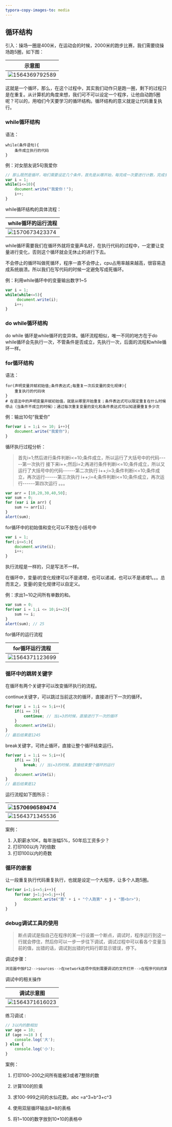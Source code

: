 ```yaml
---
typora-copy-images-to: media
---
```


## 循环结构

引入：操场一圈是400米，在运动会的时候，2000米的跑步比赛，我们需要绕操场跑5圈，如下图：

| 示意图                                    |
| ----------------------------------------- |
| ![1564369792589](media/1564369792589.png) |

这就是一个循环，那么，在这个过程中，其实我们动作只是跑一圈，剩下的过程只是在重复。从计算机的角度来想，我们可不可以设定一个程序，让他自动跑5圈呢？可以的，用咱们今天要学习的循环结构。循环结构的意义就是让代码重复执行。

### while循环结构

语法：

```shell
while(条件语句){
	条件成立执行的代码
}	
```

例：对女朋友说5句我爱你

```js
// 那么既然是循环，咱们需要设定几个条件，首先是从哪开始，每完成一次要进行计数，完成多少次停止。
var i = 1;
while(i<=10){
    document.write("我爱你！");  
    i++;
}
```

while循环结构的具体流程：

| while循环的运行流程                       |
| ----------------------------------------- |
| ![1570673423374](media/1570673423374.png) |

while循环需要我们在循环外就将变量声名好，在执行代码的过程中，一定要让变量进行变化，否则这个循环就会无休止的进行下去。

不会停止的循环叫做死循环，程序一直不会停止，cpu占用率越来越高，很容易造成系统崩溃。所以我们在写代码的时候一定避免写成死循环。

例：利用while循环中的变量输出数字1~5

```javascript
var i = 1;
while(while<=5){
     document.write(i);
    i++;
}
```

### do while循环结构

do while 循环是while循环的变异体。循环流程相似，唯一不同的地方在于do while循环会先执行一次，不管条件是否成立，先执行一次，后面的流程和while循环一样。

### for循环结构	

语法：

```shell
for(声明变量并赋初始值;条件表达式;每重复一次后变量的变化规律){
    重复执行的代码块
}
# 在语法中的声明变量并赋初始值，就是从哪里开始重复；条件表达式可以限定重复在什么时候停止（当条件不成立的时候）；通过每次重复变量的变化和条件表达式可以知道要重复多少次
```

例：输出10句“我爱你”

```javascript
for(var i = 1;i <= 10; i++){
	document.write("我爱你");
}
```

循环执行过程分析：

> 首先i=1;然后进行条件判断i<=10;条件成立，所以运行了大括号中的代码-----第一次执行
> 接下来i++;然后i=2;再进行条件判断i<=10;条件成立，所以又运行了大括号中的代码------第二次执行
> i++;i=3;条件判断i<=10;条件成立，再次运行------第三次执行
> i++;i=4;条件判断i<=10;条件成立，再次运行------第四次运行
> 。。。

```js
var arr = [10,20,30,40,50];
var sum = 0;
for (var i in arr) {
	sum += arr[i];
}
alert(sum);
```

for循环中的初始值和变化可以不放在小括号中

```js
var i = 1;
for(;i<=5;){
	document.write(i);
	i++;
}
```

执行流程是一样的，只是写法不一样。	

在循环中，变量i的变化规律可以不是递增，也可以递减，也可以不是递增1。。。总而言之，变量i的变化规律可以自定义。

例：求出1~10之间所有单数的和。

```js
var sum = 0;
for(var i = 1;i <= 10;i+=2){
	sum += i;
}
alert(sum); // 25
```

for循环的运行流程

| for循环运行流程                           |
| ----------------------------------------- |
| ![1564371123699](media/1564371123699.png) |

### 循环中的跳转关键字

在循环有两个关键字可以改变循环执行的流程。

continue关键字，可以跳过当前这次的循环，直接进行下一次的循环。

```javascript
for(var i = 1;i <= 5;i++){
	if(i == 3){
		continue; // 当i=3的时候，直接进行下一次的循环
	}
	document.write(i);
} 
// 最后结果是1245
```

break关键字，可终止循环，直接让整个循环结束运行。

```javascript
for(var i = 1;i <= 5;i++){
	if(i == 3){
		break; // 当i=3的时候，直接结束整个循环的运行
	}
	document.write(i);
} 
// 最后结果是12
```

运行流程如下图所示：

| ![1570696589474](media/1570696589474.png) |
| ----------------------------------------- |
| ![1564371345536](media/1564371345536.png) |

案例：

1. 入职薪水10K，每年涨幅5%，50年后工资多少？
2. 打印100以内 7的倍数
3. 打印100以内的奇数 

### 循环的嵌套

让一段重复执行代码重复执行，也就是设定一个大程序，让多个人跑5圈。

```js
for(var i=1;i<=5;i++){
    for(var j=1;j<=5;j++){
        document.write("第" + i + "个人跑第" + j + "圈<br>");
    }
}
```

### debug调试工具的使用

> 断点调试是指自己在程序的某一行设置一个断点，调试时，程序运行到这一行就会停住，然后你可以一步一步往下调试，调试过程中可以看各个变量当前的值，出错的话，调试到出错的代码行即显示错误，停下。

调试步骤：

```js
浏览器中按F12-->sources-->在network选项中找到需要调试的文件打开-->在程序代码的某一行设置断点
```

调试中的相关操作

| 调试示意图                                |
| ----------------------------------------- |
| ![1564371616023](media/1564371616023.png) |

练习调试 : 

```js
// 3以内的数相加
var age = 10;
if (age >=18 ) {
	console.log('大');
} else {
	console.log('小');
}
```

案例：

1. 打印100–200之间所有能被3或者7整除的数

2. 计算100的阶乘

3. 求100-999之间的水仙花数。abc =a^3+b^3+c^3

4. 使用双层循环输出8*8的表格

5. 将1~100的数字放到10*10的表格中

   